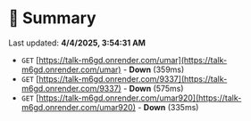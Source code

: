 # 📖 Summary
Last updated: **4/4/2025, 3:54:31 AM**

- `GET` [https://talk-m6gd.onrender.com/umar](https://talk-m6gd.onrender.com/umar) - **Down** (359ms)
- `GET` [https://talk-m6gd.onrender.com/9337](https://talk-m6gd.onrender.com/9337) - **Down** (575ms)
- `GET` [https://talk-m6gd.onrender.com/umar920](https://talk-m6gd.onrender.com/umar920) - **Down** (335ms)
